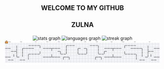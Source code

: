 <h2 align="center">WELCOME TO MY GITHUB</h2>
<h2 align="center">ZULNA</h2>

###

<div align="center">
  <img src="https://github-readme-stats.vercel.app/api?username=zulna10&hide_title=false&hide_rank=false&show_icons=true&include_all_commits=true&count_private=true&disable_animations=false&theme=transparent&locale=en&hide_border=false&hide=stars" height="150" alt="stats graph"  />
  <img src="https://github-readme-stats.vercel.app/api/top-langs?username=zulna10&locale=en&hide_title=false&layout=compact&card_width=320&langs_count=5&theme=transparent&hide_border=false" height="150" alt="languages graph"  />
  <img src="https://streak-stats.demolab.com?user=zulna10&locale=en&mode=daily&theme=transparent&hide_border=false&border_radius=5&order=3" height="220" alt="streak graph"  />
</div>
<picture>
  <source media="(prefers-color-scheme: dark)" srcset="https://raw.githubusercontent.com/zulna10/zulna10/output/pacman-contribution-graph-dark.svg">
  <source media="(prefers-color-scheme: light)" srcset="https://raw.githubusercontent.com/zulna10/zulna10/output/pacman-contribution-graph.svg">
  <img alt="pacman contribution graph" src="https://raw.githubusercontent.com/zulna10/zulna10/output/pacman-contribution-graph.svg">
</picture>

###

